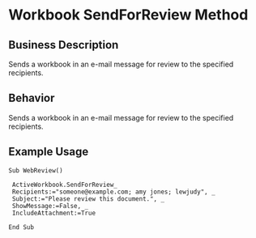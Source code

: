 # Workbook SendForReview Method

## Business Description
Sends a workbook in an e-mail message for review to the specified recipients.

## Behavior
Sends a workbook in an e-mail message for review to the specified recipients.

## Example Usage
```vba
Sub WebReview() 
 
 ActiveWorkbook.SendForReview_ 
 Recipients:="someone@example.com; amy jones; lewjudy", _ 
 Subject:="Please review this document.", _ 
 ShowMessage:=False, _ 
 IncludeAttachment:=True 
 
End Sub
```
